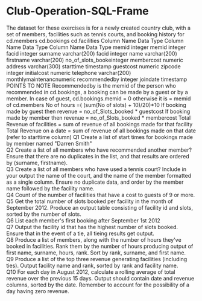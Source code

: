 # Club-Operation-SQL-Frame
The dataset for these exercises is for a newly created country club, with a set of members, facilities such as tennis courts, and booking history for    cd.members                       cd.bookings                       cd.facilities Column Name   Data Type         Column Name      Data Type         Column Name      Data Type memid         integer           memid            integer           facid            integer surname       varchar(200)      facid            integer           name             varchar(200) firstname     varchar(200)      no_of_slots_bookeinteger           membercost       numeric address       varchar(300)      starttime        timestamp         guestcost        numeric zipcode       integer                                              initialcost      numeric telephone     varchar(200)                                         monthlymaintenancnumeric recommendedby integer joindate      timestamp   POINTS TO NOTE Recommendedby is the memid of the person who recommended in cd.bookings, a booking can be made by a guest or by a member. In case of guest,  cd.bookings.memid = 0 otherwise it is  = memid of cd.members No of hours =( (sum(No of slots) + 10)/20)*10 If booking made by guest then revenue = no_of_Slots_booked * guestcost If booking made by member then revenue = no_of_Slots_booked * membercost Total Revenue of facilities = sum of revenue of all bookings made for that facility Total Revenue on a date = sum of revenue of all bookings made on that date (refer to starttime column)
Q1	Create a list of start times for bookings made by member named "Darren Smith"									
Q2	Create a list of all members who have recommended another member? Ensure that there are no duplicates in the list, and that results are ordered by (surname, firstname).									
Q3	Create a list of all members who have used a tennis court? Include in your output the name of the court, and the name of the member formatted as a single column. Ensure no duplicate data, and order by the member name followed by the facility name.									
Q4	Count of the number of facilities that have a cost to guests of 9 or more.									
Q5	Get the total number of slots booked per facility in the month of September 2012. Produce an output table consisting of facility id and slots, sorted by the number of slots.									
Q6	List each member's first booking after September 1st 2012									
Q7	Output the facility id that has the highest number of slots booked. Ensure that in the event of a tie, all tieing results get output.									
Q8	Produce a list of members, along with the number of hours they've booked in facilities. Rank them by the number of hours producing output of first name, surname, hours, rank. Sort by rank, surname, and first name.									
Q9	Produce a list of the top three revenue generating facilities (including ties). Output facility name and rank, sorted by rank and facility name.									
Q10	For each day in August 2012, calculate a rolling average of total revenue over the previous 15 days. Output should contain date and revenue columns, sorted by the date. Remember to account for the possibility of a day having zero revenue.									

